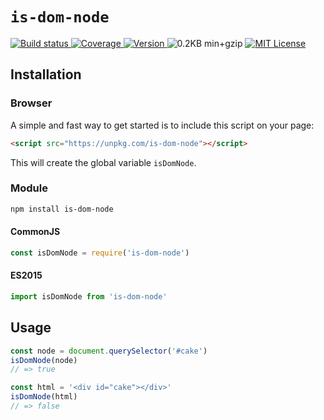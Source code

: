 # `is-dom-node`

<a href="https://travis-ci.org/jlmakes/is-dom-node"> <img src="https://img.shields.io/travis/jlmakes/is-dom-node.svg" alt="Build status"> </a>
<a href="https://coveralls.io/github/jlmakes/is-dom-node"> <img src="https://img.shields.io/coveralls/jlmakes/is-dom-node.svg" alt="Coverage"> </a>
<a href="https://www.npmjs.com/package/is-dom-node"> <img src="https://img.shields.io/npm/v/is-dom-node.svg" alt="Version"> </a>
<img src="https://img.shields.io/badge/min+gzip-0.2KB-blue.svg" alt="0.2KB min+gzip">
<a href="https://github.com/jlmakes/is-dom-node/blob/master/LICENSE"> <img src="https://img.shields.io/badge/license-MIT-1283c3.svg" alt="MIT License"> </a>

## Installation

### Browser

A simple and fast way to get started is to include this script on your page:

```html
<script src="https://unpkg.com/is-dom-node"></script>
```

This will create the global variable `isDomNode`.

### Module

```bash
npm install is-dom-node
```

#### CommonJS

```js
const isDomNode = require('is-dom-node')
```

#### ES2015

```js
import isDomNode from 'is-dom-node'
```

## Usage

```js
const node = document.querySelector('#cake')
isDomNode(node)
// => true

const html = '<div id="cake"></div>'
isDomNode(html)
// => false
```
